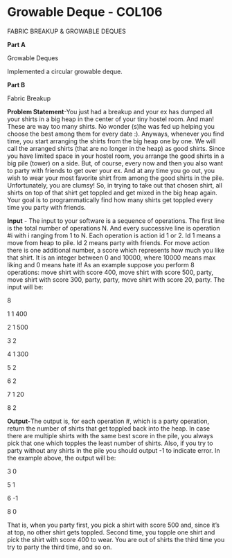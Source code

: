 # Growable Deque - COL106
 FABRIC BREAKUP & GROWABLE DEQUES

<b>Part A</b>

Growable Deques

Implemented a circular growable deque.

<b> Part B </b>

Fabric Breakup

<b>Problem Statement</b>-You just had a breakup and your ex has dumped all your shirts in a big heap in the center of your tiny hostel room. And man! These are way too many shirts. No wonder (s)he was fed up helping you choose the best among them for every date :).
Anyways, whenever you find time, you start arranging the shirts from the big heap one by one. We will call the arranged shirts (that are no longer in the heap) as good shirts. Since you have limited space in your hostel room, you arrange the good shirts in a big pile (tower) on a side.
But, of course, every now and then you also want to party with friends to get over your ex. And at any time you go out, you wish to wear your most favorite shirt from among the good shirts in the pile. Unfortunately, you are clumsy! So, in trying to take out that chosen shirt, all shirts on top of that shirt get toppled and get mixed in the big heap again. Your goal is to programmatically find how many shirts get toppled every time you party with friends.

<b>Input</b> - The input to your software is a sequence of operations. The first line is the total number of operations N. And every successive line is operation #i with i ranging from 1 to N. Each operation is action id 1 or 2. Id 1 means a move from heap to pile. Id 2 means party with friends. For move action there is one additional number, a score which represents how much you like that shirt. It is an integer between 0 and 10000, where 10000 means max liking and 0 means hate it! As an example suppose you perform 8 operations: move shirt with score 400, move shirt with score 500, party, move shirt with score 300, party, party, move shirt with score 20, party. The input will be:

8

1 1 400

2 1 500

3 2

4 1 300

5 2

6 2

7 1 20

8 2

<b>Output-</b>The output is, for each operation #, which is a party operation, return the number of shirts that get toppled back into the heap. In case there are multiple shirts with the same best score in the pile, you always pick that one which topples the least number of shirts. Also, if you try to party without any shirts in the pile you should output -1 to indicate error. In the example above, the output will be:

3 0

5 1

6 -1

8 0

That is, when you party first, you pick a shirt with score 500 and, since it’s at top, no other shirt gets toppled. Second time, you topple one shirt and pick the shirt with score 400 to wear. You are out of shirts the third time you try to party the third time, and so on.